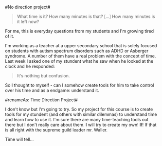 #No direction project#
>What time is it?
>How many minutes is that? 
[...]
>How many minutes is it left now? 

For me, this is everyday questions from my students and I'm growing tired of it. 

I'm working as a teacher at a upper secondary school that is solely focused on students with autism spectrum disorders such as ADHD or Asberger syndrome. A number of them have a real problem with the concept of time. Last week I asked one of my stundent what he saw when he looked at the clock and he responded:
>It's nothing but confusion. 

So I thought to myself - can I somehow create tools for him to take control over his time and as a endgame: understand it. 

#renameAs: Time Direction Project#

I don't know but I'm going to try. So my project for this course is to create tools for my stundent (and others with similar dilemmas) to understand time and learn how to use it. I'm sure there are many time-teaching tools out there but I don't really care about them. I will try to create my own! If! If that is all right with the supreme guild leader mr. Waller. 

Time will tell... 